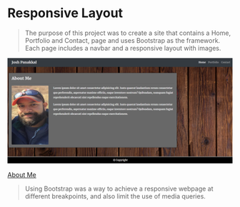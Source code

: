 # Responsive Layout

>The purpose of this project was to create a site that contains a Home, Portfolio and Contact, page and uses Bootstrap as the framework. Each page includes a navbar and a responsive layout with images. 

![Responsive Portfolio](Assets/Images/responsive_index.PNG)

[About Me](https://jpanakkal22.github.io/responsive_portfolio/)

> Using Bootstrap was a way to achieve a responsive webpage at different breakpoints, and also limit the use of media queries. 

